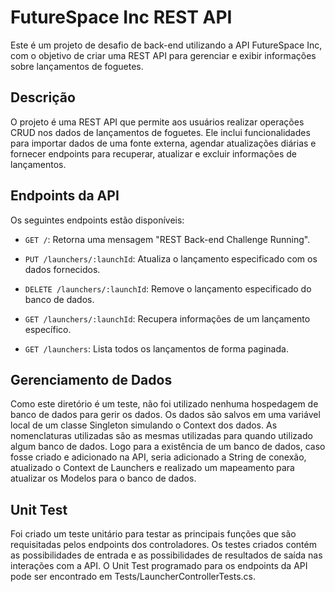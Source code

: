 # FutureSpace Inc REST API

Este é um projeto de desafio de back-end utilizando a API FutureSpace Inc, com o objetivo de criar uma REST API para gerenciar e exibir informações sobre lançamentos de foguetes.

## Descrição

O projeto é uma REST API que permite aos usuários realizar operações CRUD nos dados de lançamentos de foguetes. Ele inclui funcionalidades para importar dados de uma fonte externa, agendar atualizações diárias e fornecer endpoints para recuperar, atualizar e excluir informações de lançamentos.

## Endpoints da API

Os seguintes endpoints estão disponíveis:

- `GET /`: Retorna uma mensagem "REST Back-end Challenge Running".

- `PUT /launchers/:launchId`: Atualiza o lançamento especificado com os dados fornecidos.

- `DELETE /launchers/:launchId`: Remove o lançamento especificado do banco de dados.

- `GET /launchers/:launchId`: Recupera informações de um lançamento específico.

- `GET /launchers`: Lista todos os lançamentos de forma paginada.

## Gerenciamento de Dados

Como este diretório é um teste, não foi utilizado nenhuma hospedagem de banco de dados para gerir os dados. Os dados são salvos em uma variável local de um classe Singleton simulando o Context dos dados.
As nomenclaturas utilizadas são as mesmas utilizadas para quando utilizado algum banco de dados. Logo para a existência de um banco de dados, caso fosse criado e adicionado na API, seria adicionado a String de conexão, atualizado o Context de Launchers e realizado um mapeamento para atualizar os Modelos para o banco de dados.

## Unit Test

Foi criado um teste unitário para testar as principais funções que são requisitadas pelos endpoints dos controladores.
Os testes criados contém as possibilidades de entrada e as possibilidades de resultados de saída nas interações com a API.
O Unit Test programado para os endpoints da API pode ser encontrado em Tests/LauncherControllerTests.cs.
